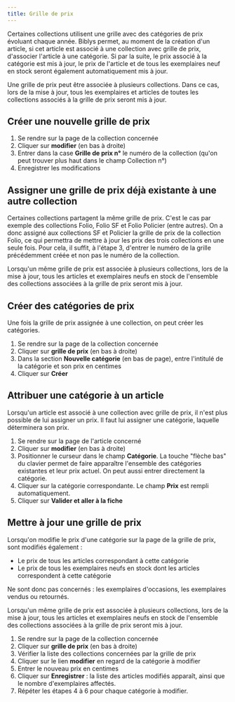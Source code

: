 ```yaml
---
title: Grille de prix
---
```


Certaines collections utilisent une grille avec des catégories de prix évoluant chaque année. Biblys permet, au moment de la création d'un article, si cet article est associé à une collection avec grille de prix, d'associer l'article à une catégorie. Si par la suite, le prix associé à la catégorie est mis à jour, le prix de l'article et de tous les exemplaires neuf en stock seront également automatiquement mis à jour.

Une grille de prix peut être associée à plusieurs collections. Dans ce cas, lors de la mise à jour, tous les exemplaires et articles de toutes les collections associés à la grille de prix seront mis à jour.

## Créer une nouvelle grille de prix

1. Se rendre sur la page de la collection concernée
2. Cliquer sur **modifier** (en bas à droite)
3. Entrer dans la case **Grille de prix n°** le numéro de la collection (qu'on peut trouver plus haut dans le champ Collection n°)
4. Enregistrer les modifications

## Assigner une grille de prix déjà existante à une autre collection

Certaines collections partagent la même grille de prix. C'est le cas par exemple des collections Folio, Folio SF et Folio Policier (entre autres). On a donc assigné aux collections SF et Policier la grille de prix de la collection Folio, ce qui permettra de mettre à jour les prix des trois collections en une seule fois. Pour cela, il suffit, à l'étape 3, d'entrer le numéro de la grille précédemment créée et non pas le numéro de la collection.

Lorsqu'un même grille de prix est associée à plusieurs collections, lors de la mise à jour, tous les articles et exemplaires neufs en stock de l'ensemble des collections associées à la grille de prix seront mis à jour.

## Créer des catégories de prix

Une fois la grille de prix assignée à une collection, on peut créer les catégories.

1. Se rendre sur la page de la collection concernée
2. Cliquer sur **grille de prix** (en bas à droite)
3. Dans la section **Nouvelle catégorie** (en bas de page), entre l'intitulé de la catégorie et son prix en centimes
4. Cliquer sur **Créer**

## Attribuer une catégorie à un article

Lorsqu'un article est associé à une collection avec grille de prix, il n'est plus possible de lui assigner un prix. Il faut lui assigner une catégorie, laquelle déterminera son prix.

1. Se rendre sur la page de l'article concerné
2. Cliquer sur **modifier** (en bas à droite)
3. Positionner le curseur dans le champ **Catégorie**. La touche "flèche bas" du clavier permet de faire apparaître l'ensemble des catégories existantes et leur prix actuel. On peut aussi entrer directement la catégorie.
4. Cliquer sur la catégorie correspondante. Le champ **Prix** est rempli automatiquement.
5. Cliquer sur **Valider et aller à la fiche**

## Mettre à jour une grille de prix

Lorsqu'on modifie le prix d'une catégorie sur la page de la grille de prix, sont modifiés également :

- Le prix de tous les articles correspondant à cette catégorie
- Le prix de tous les exemplaires neufs en stock dont les articles correspondent à cette catégorie

Ne sont donc pas concernés : les exemplaires d'occasions, les exemplaires vendus ou retournés.

Lorsqu'un même grille de prix est associée à plusieurs collections, lors de la mise à jour, tous les articles et exemplaires neufs en stock de l'ensemble des collections associées à la grille de prix seront mis à jour.

1. Se rendre sur la page de la collection concernée
2. Cliquer sur **grille de prix** (en bas à droite)
3. Vérifier la liste des collections concernées par la grille de prix
4. Cliquer sur le lien **modifier** en regard de la catégorie à modifier
5. Entrer le nouveau prix en centimes
6. Cliquer sur **Enregistrer** : la liste des articles modifiés apparaît, ainsi que le nombre d'exemplaires affectés.
7. Répéter les étapes 4 à 6 pour chaque catégorie à modifier.
